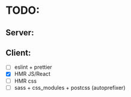 # TODO:

## Server:

## Client:

- [ ] eslint + prettier
- [x] HMR JS/React
- [ ] HMR css
- [ ] sass + css_modules + postcss (autoprefixer)
